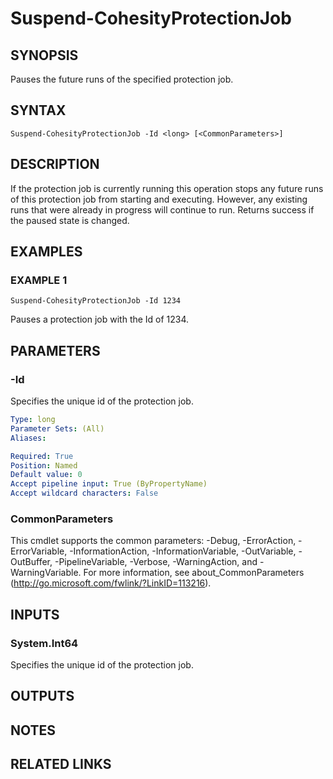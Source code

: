 # Suspend-CohesityProtectionJob

## SYNOPSIS
Pauses the future runs of the specified protection job.

## SYNTAX

```
Suspend-CohesityProtectionJob -Id <long> [<CommonParameters>]
```

## DESCRIPTION
If the protection job is currently running this operation stops any future runs of this protection job from starting and executing.
However, any existing runs that were already in progress will continue to run.
Returns success if the paused state is changed.

## EXAMPLES

### EXAMPLE 1
```
Suspend-CohesityProtectionJob -Id 1234
```

Pauses a protection job with the Id of 1234.

## PARAMETERS

### -Id
Specifies the unique id of the protection job.

```yaml
Type: long
Parameter Sets: (All)
Aliases:

Required: True
Position: Named
Default value: 0
Accept pipeline input: True (ByPropertyName)
Accept wildcard characters: False
```

### CommonParameters
This cmdlet supports the common parameters: -Debug, -ErrorAction, -ErrorVariable, -InformationAction, -InformationVariable, -OutVariable, -OutBuffer, -PipelineVariable, -Verbose, -WarningAction, and -WarningVariable.
For more information, see about_CommonParameters (http://go.microsoft.com/fwlink/?LinkID=113216).

## INPUTS

### System.Int64
Specifies the unique id of the protection job.

## OUTPUTS

## NOTES

## RELATED LINKS
